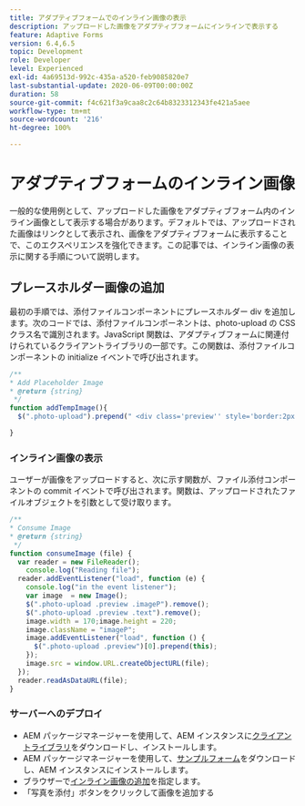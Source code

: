 ```yaml
---
title: アダプティブフォームでのインライン画像の表示
description: アップロードした画像をアダプティブフォームにインラインで表示する
feature: Adaptive Forms
version: 6.4,6.5
topic: Development
role: Developer
level: Experienced
exl-id: 4a69513d-992c-435a-a520-feb9085820e7
last-substantial-update: 2020-06-09T00:00:00Z
duration: 58
source-git-commit: f4c621f3a9caa8c2c64b8323312343fe421a5aee
workflow-type: tm+mt
source-wordcount: '216'
ht-degree: 100%

---
```


# アダプティブフォームのインライン画像

一般的な使用例として、アップロードした画像をアダプティブフォーム内のインライン画像として表示する場合があります。デフォルトでは、アップロードされた画像はリンクとして表示され、画像をアダプティブフォームに表示することで、このエクスペリエンスを強化できます。この記事では、インライン画像の表示に関する手順について説明します。

## プレースホルダー画像の追加

最初の手順では、添付ファイルコンポーネントにプレースホルダー div を追加します。次のコードでは、添付ファイルコンポーネントは、photo-upload の CSS クラス名で識別されます。JavaScript 関数は、アダプティブフォームに関連付けられているクライアントライブラリの一部です。この関数は、添付ファイルコンポーネントの initialize イベントで呼び出されます。

```javascript
/**
* Add Placeholder Image
* @return {string} 
 */
function addTempImage(){
  $(".photo-upload").prepend(" <div class='preview'' style='border:2px solid;height:225px;width:175px;text-align:center'><br><br><div class='text'>3.5mm * 4.5mm<br>2Mb max<br>Min 600dpi</div></div><br>");

}
```

### インライン画像の表示

ユーザーが画像をアップロードすると、次に示す関数が、ファイル添付コンポーネントの commit イベントで呼び出されます。関数は、アップロードされたファイルオブジェクトを引数として受け取ります。

```javascript
/**
* Consume Image
* @return {string} 
 */
function consumeImage (file) {
  var reader = new FileReader();
    console.log("Reading file");
  reader.addEventListener("load", function (e) {
    console.log("in the event listener");
    var image  = new Image();
    $(".photo-upload .preview .imageP").remove();
    $(".photo-upload .preview .text").remove();
    image.width = 170;image.height = 220;
    image.className = "imageP";
    image.addEventListener("load", function () {
      $(".photo-upload .preview")[0].prepend(this);
    });
    image.src = window.URL.createObjectURL(file);
  });
  reader.readAsDataURL(file); 
}
```

### サーバーへのデプロイ

* AEM パッケージマネージャーを使用して、AEM インスタンスに[クライアントライブラリ](assets/inline-image-client-library.zip)をダウンロードし、インストールします。
* AEM パッケージマネージャーを使用して、[サンプルフォーム](assets/inline-image-af.zip)をダウンロードし、AEM インスタンスにインストールします。
* ブラウザーで[インライン画像の追加](http://localhost:4502/content/dam/formsanddocuments/addinlineimage/jcr:content?wcmmode=disabled)を指定します。
* 「写真を添付」ボタンをクリックして画像を追加する
